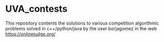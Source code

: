 # UVA_contests
This repository contents the solutions to various competition algorithmic problems solved in c++/python/java by the user borjagomez in the web https://onlinejudge.org/
